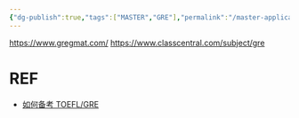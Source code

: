 ```yaml
---
{"dg-publish":true,"tags":["MASTER","GRE"],"permalink":"/master-application/GRE/","dgPassFrontmatter":true,"created":"2022-11-23T00:10:11.801+08:00","updated":"2023-05-18T19:57:09.627+08:00"}
---
```


https://www.gregmat.com/
https://www.classcentral.com/subject/gre



# REF
- [如何备考 TOEFL/GRE](https://linghao.io/posts/toefl-gre-prep)
